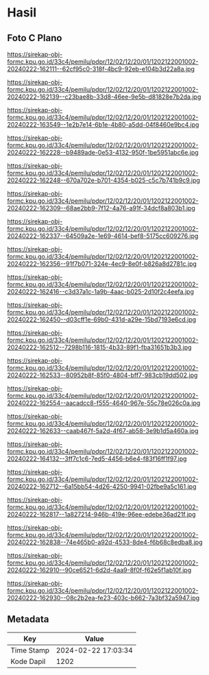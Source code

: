 # Hasil

## Foto C Plano

https://sirekap-obj-formc.kpu.go.id/33c4/pemilu/pdpr/12/02/12/20/01/1202122001002-20240222-162111--62cf95c0-318f-4bc9-92eb-e104b3d22a8a.jpg

https://sirekap-obj-formc.kpu.go.id/33c4/pemilu/pdpr/12/02/12/20/01/1202122001002-20240222-162139--c23bae8b-33d8-46ee-9e5b-d81828e7b2da.jpg

https://sirekap-obj-formc.kpu.go.id/33c4/pemilu/pdpr/12/02/12/20/01/1202122001002-20240222-163549--1e2b7e14-6b1e-4b80-a5dd-04f8460e9bc4.jpg

https://sirekap-obj-formc.kpu.go.id/33c4/pemilu/pdpr/12/02/12/20/01/1202122001002-20240222-162228--b9489ade-0e53-4132-950f-1be5951abc6e.jpg

https://sirekap-obj-formc.kpu.go.id/33c4/pemilu/pdpr/12/02/12/20/01/1202122001002-20240222-162248--670a702e-b701-4354-b025-c5c7b741b9c9.jpg

https://sirekap-obj-formc.kpu.go.id/33c4/pemilu/pdpr/12/02/12/20/01/1202122001002-20240222-162309--68ae2bb9-7f12-4a76-a91f-34dcf8a803b1.jpg

https://sirekap-obj-formc.kpu.go.id/33c4/pemilu/pdpr/12/02/12/20/01/1202122001002-20240222-162337--64509a2e-1e69-4614-bef8-5175cc609276.jpg

https://sirekap-obj-formc.kpu.go.id/33c4/pemilu/pdpr/12/02/12/20/01/1202122001002-20240222-162356--91f7b071-324e-4ec9-8e0f-b826a8d2781c.jpg

https://sirekap-obj-formc.kpu.go.id/33c4/pemilu/pdpr/12/02/12/20/01/1202122001002-20240222-162416--c3d37a1c-1a9b-4aac-b025-2d10f2c4eefa.jpg

https://sirekap-obj-formc.kpu.go.id/33c4/pemilu/pdpr/12/02/12/20/01/1202122001002-20240222-162450--d03cff1e-69b0-431d-a29e-15bd7193e6cd.jpg

https://sirekap-obj-formc.kpu.go.id/33c4/pemilu/pdpr/12/02/12/20/01/1202122001002-20240222-162512--7298b116-1815-4b33-89f1-fba31651b3b3.jpg

https://sirekap-obj-formc.kpu.go.id/33c4/pemilu/pdpr/12/02/12/20/01/1202122001002-20240222-162533--80952b8f-85f0-4804-bff7-983cb19dd502.jpg

https://sirekap-obj-formc.kpu.go.id/33c4/pemilu/pdpr/12/02/12/20/01/1202122001002-20240222-162554--aacadcc8-f555-4640-967e-55c78e026c0a.jpg

https://sirekap-obj-formc.kpu.go.id/33c4/pemilu/pdpr/12/02/12/20/01/1202122001002-20240222-162633--caab467f-5a2d-4f67-ab58-3e9b1d5a460a.jpg

https://sirekap-obj-formc.kpu.go.id/33c4/pemilu/pdpr/12/02/12/20/01/1202122001002-20240222-164132--3ff7c1c6-7ed5-4456-b6e4-f83f16ff1f97.jpg

https://sirekap-obj-formc.kpu.go.id/33c4/pemilu/pdpr/12/02/12/20/01/1202122001002-20240222-162712--6a15bb54-4d26-4250-9941-02fbe9a5c161.jpg

https://sirekap-obj-formc.kpu.go.id/33c4/pemilu/pdpr/12/02/12/20/01/1202122001002-20240222-162817--1a827214-946b-419e-96ee-edebe36ad21f.jpg

https://sirekap-obj-formc.kpu.go.id/33c4/pemilu/pdpr/12/02/12/20/01/1202122001002-20240222-162838--74e465b0-a92d-4533-8de4-f6b68c8edba8.jpg

https://sirekap-obj-formc.kpu.go.id/33c4/pemilu/pdpr/12/02/12/20/01/1202122001002-20240222-162910--90ce6521-6d2d-4aa9-8f0f-f62e5f1ab10f.jpg

https://sirekap-obj-formc.kpu.go.id/33c4/pemilu/pdpr/12/02/12/20/01/1202122001002-20240222-162930--08c2b2ea-fe23-403c-b662-7a3bf32a5947.jpg


## Metadata

| Key        | Value               |
| ---------- | ------------------- |
| Time Stamp | 2024-02-22 17:03:34 |
| Kode Dapil | 1202                |



